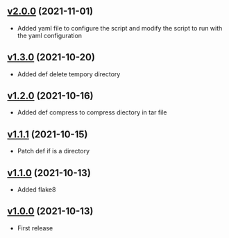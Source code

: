 ## [v2.0.0](https://github.com/gaetanprx/backup/releases/tag/v2.0.0) (2021-11-01)

- Added yaml file to configure the script and modify the script to run with the yaml configuration

## [v1.3.0](https://github.com/gaetanprx/backup/releases/tag/v1.3.0) (2021-10-20)

- Added def delete tempory directory 

## [v1.2.0](https://github.com/gaetanprx/backup/releases/tag/v1.2.0) (2021-10-16)

- Added def compress to compress diectory in tar file

## [v1.1.1](https://github.com/gaetanprx/backup/releases/tag/v1.1.0) (2021-10-15)

- Patch def if is a directory

## [v1.1.0](https://github.com/gaetanprx/backup/releases/tag/v1.1.0) (2021-10-13)

- Added flake8

## [v1.0.0](https://github.com/gaetanprx/backup/releases/tag/v1.0.0) (2021-10-13)

- First release
